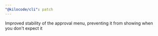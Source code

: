 ```yaml
---
"@kilocode/cli": patch
---
```


Improved stability of the approval menu, preventing it from showing when you don't expect it
